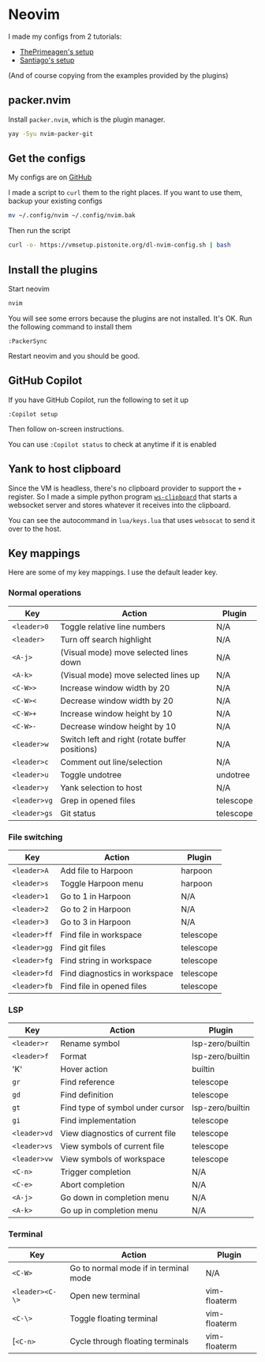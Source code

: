 # Neovim
I made my configs from 2 tutorials:
- [ThePrimeagen's setup](https://www.youtube.com/watch?v=w7i4amO_zaE)
- [Santiago's setup](https://rsdlt.github.io/posts/rust-nvim-ide-guide-walkthrough-development-debug/)

(And of course copying from the examples provided by the plugins)

## packer.nvim
Install `packer.nvim`, which is the plugin manager.
```bash
yay -Syu nvim-packer-git
```

## Get the configs
My configs are on [GitHub](https://github.com/Pistonite/vmsetup/tree/main/src/public/home/.config/nvim)

I made a script to `curl` them to the right places. If you want to use them, backup your existing configs
```bash
mv ~/.config/nvim ~/.config/nvim.bak
```
Then run the script
```bash
curl -o- https://vmsetup.pistonite.org/dl-nvim-config.sh | bash
```

## Install the plugins
Start neovim
```bash
nvim
```
You will see some errors because the plugins are not installed. It's OK. Run the following command to install them
```vim
:PackerSync
```
Restart neovim and you should be good.

## GitHub Copilot
If you have GitHub Copilot, run the following to set it up
```vim
:Copilot setup
```
Then follow on-screen instructions.

You can use `:Copilot status` to check at anytime if it is enabled

## Yank to host clipboard
Since the VM is headless, there's no clipboard provider to support the `+` register. So I made a simple python program [`ws-clipboard`](https://github.com/Pistonight/ws-clipboard) that starts a websocket server and stores whatever it receives into the clipboard.

You can see the autocommand in `lua/keys.lua` that uses `websocat` to send it over to the host.

## Key mappings
Here are some of my key mappings. I use the default leader key.
### Normal operations
| Key | Action | Plugin |
|-|-|-|
|`<leader>0`|Toggle relative line numbers|N/A|
|`<leader> `|Turn off search highlight|N/A|
|`<A-j>`|(Visual mode) move selected lines down|N/A|
|`<A-k>`|(Visual mode) move selected lines up|N/A|
|`<C-W>>`|Increase window width by 20|N/A|
|`<C-W><`|Decrease window width by 20|N/A|
|`<C-W>+`|Increase window height by 10|N/A|
|`<C-W>-`|Decrease window height by 10|N/A|
|`<leader>w`|Switch left and right (rotate buffer positions)|N/A|
|`<leader>c`|Comment out line/selection|N/A|
|`<leader>u`|Toggle undotree|undotree|
|`<leader>y`|Yank selection to host|N/A|
|`<leader>vg`|Grep in opened files|telescope|
|`<leader>gs`|Git status|telescope|


### File switching
| Key | Action | Plugin |
|-|-|-|
|`<leader>A`|Add file to Harpoon|harpoon|
|`<leader>s`|Toggle Harpoon menu|harpoon|
|`<leader>1`|Go to 1 in Harpoon|N/A|
|`<leader>2`|Go to 2 in Harpoon|N/A|
|`<leader>3`|Go to 3 in Harpoon|N/A|
|`<leader>ff`|Find file in workspace|telescope|
|`<leader>gg`|Find git files|telescope|
|`<leader>fg`|Find string in workspace|telescope|
|`<leader>fd`|Find diagnostics in workspace|telescope|
|`<leader>fb`|Find file in opened files|telescope|

### LSP
| Key | Action | Plugin |
|-|-|-|
|`<leader>r`|Rename symbol|lsp-zero/builtin|
|`<leader>f`|Format|lsp-zero/builtin|
|'K'| Hover action|builtin|
|`gr`|Find reference|telescope|
|`gd`|Find definition|telescope|
|`gt`|Find type of symbol under cursor|lsp-zero/builtin|
|`gi`|Find implementation|telescope|
|`<leader>vd`|View diagnostics of current file|telescope|
|`<leader>vs`|View symbols of current file|telescope|
|`<leader>vw`|View symbols of workspace|telescope|
|`<C-n>`|Trigger completion|N/A|
|`<C-e>`|Abort completion|N/A|
|`<A-j>`|Go down in completion menu|N/A|
|`<A-k>`|Go up in completion menu|N/A|

### Terminal
| Key | Action | Plugin |
|-|-|-|
|`<C-W>`|Go to normal mode if in terminal mode|N/A|
|`<leader><C-\>`|Open new terminal|vim-floaterm|
|`<C-\>`|Toggle floating terminal | vim-floaterm|
[`<C-n>`|Cycle through floating terminals |vim-floaterm|

